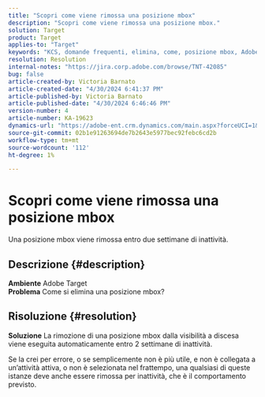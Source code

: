 ```yaml
---
title: "Scopri come viene rimossa una posizione mbox"
description: "Scopri come viene rimossa una posizione mbox."
solution: Target
product: Target
applies-to: "Target"
keywords: "KCS, domande frequenti, elimina, come, posizione mbox, Adobe Target"
resolution: Resolution
internal-notes: "https://jira.corp.adobe.com/browse/TNT-42085"
bug: false
article-created-by: Victoria Barnato
article-created-date: "4/30/2024 6:41:37 PM"
article-published-by: Victoria Barnato
article-published-date: "4/30/2024 6:46:46 PM"
version-number: 4
article-number: KA-19623
dynamics-url: "https://adobe-ent.crm.dynamics.com/main.aspx?forceUCI=1&pagetype=entityrecord&etn=knowledgearticle&id=740e5744-2107-ef11-9f89-000d3a31b84a"
source-git-commit: 02b1e91263694de7b2643e5977bec92febc6cd2b
workflow-type: tm+mt
source-wordcount: '112'
ht-degree: 1%

---
```


# Scopri come viene rimossa una posizione mbox


Una posizione mbox viene rimossa entro due settimane di inattività.

## Descrizione {#description}

<b>Ambiente</b>
Adobe Target<br><b>Problema</b>
Come si elimina una posizione mbox?

## Risoluzione {#resolution}


<b>Soluzione</b>
La rimozione di una posizione mbox dalla visibilità a discesa viene eseguita automaticamente entro 2 settimane di inattività.

Se la crei per errore, o se semplicemente non è più utile, e non è collegata a un’attività attiva, o non è selezionata nel frattempo, una qualsiasi di queste istanze deve anche essere rimossa per inattività, che è il comportamento previsto.
